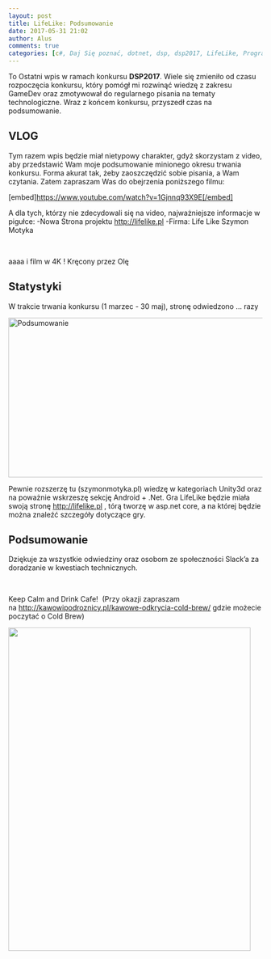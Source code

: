 ```yaml
---
layout: post
title: LifeLike: Podsumowanie
date: 2017-05-31 21:02
author: Alus
comments: true
categories: [c#, Daj Się poznać, dotnet, dsp, dsp2017, LifeLike, Programowanie, Unity3d, unity3d]
---
```

To Ostatni wpis w ramach konkursu <strong>DSP2017</strong>.
Wiele się zmieniło od czasu rozpoczęcia konkursu, który pomógł mi rozwinąć wiedzę z zakresu GameDev oraz zmotywował do regularnego pisania na tematy technologiczne.
Wraz z końcem konkursu, przyszedł czas na podsumowanie.<!--more-->
<h2>VLOG</h2>
Tym razem wpis będzie miał nietypowy charakter, gdyż skorzystam z video, aby przedstawić Wam moje podsumowanie minionego okresu trwania konkursu. Forma akurat tak, żeby zaoszczędzić sobie pisania, a Wam czytania. Zatem zapraszam Was do obejrzenia poniższego filmu:

[embed]https://www.youtube.com/watch?v=1Gjnnq93X9E[/embed]

A dla tych, którzy nie zdecydowali się na video, najważniejsze informacje w pigułce:
-Nowa Strona projektu http://lifelike.pl
-Firma: Life Like Szymon Motyka

&nbsp;

aaaa i film w 4K ! Kręcony przez Olę
<h2>Statystyki</h2>
W trakcie trwania konkursu (1 marzec - 30 maj), stronę odwiedzono … razy

<a href="http://szymonmotyka.pl/wp-content/uploads/2017/05/Screenshot-2017-05-31-21.36.27.png"><img class="aligncenter size-large wp-image-1788" src="http://szymonmotyka.pl/wp-content/uploads/2017/05/Screenshot-2017-05-31-21.36.27-785x388.png" alt="Podsumowanie" width="640" height="316" /></a>

Pewnie rozszerzę tu (szymonmotyka.pl) wiedzę w kategoriach Unity3d oraz na poważnie wskrzeszę sekcję Android + .Net.
Gra LifeLike będzie miała swoją stronę http://lifelike.pl , tórą tworzę w asp.net core, a na której będzie można znaleźć szczegóły dotyczące gry.
<h2>Podsumowanie</h2>
Dziękuje za wszystkie odwiedziny oraz osobom ze społeczności Slack’a za doradzanie w kwestiach technicznych.

&nbsp;

Keep Calm and Drink Cafe!  (Przy okazji zapraszam na <a href="http://kawowipodroznicy.pl/kawowe-odkrycia-cold-brew/">http://kawowipodroznicy.pl/kawowe-odkrycia-cold-brew/</a> gdzie możecie poczytać o Cold Brew)

<a href="http://szymonmotyka.pl/wp-content/uploads/2017/05/20170531_203833.gif"><img class="aligncenter size-full wp-image-1790" src="http://szymonmotyka.pl/wp-content/uploads/2017/05/20170531_203833.gif" alt="" width="480" height="640" /></a>
